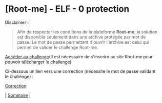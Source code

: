 # [Root-me] - ELF - 0 protection

Disclaimer :
> Afin de respecter les conditions de la plateforme **Root-me**, la solution est disponible seulement dans une archive protégée par mot de passe. Le mot de passe permettant d'ouvrir l'archive est celui qui permet de valider le challenge Root-me.

[Accéder au challenge](https://www.root-me.org/fr/Challenges/Cracking/ELF-0-protection)(Il est nécessaire de s'inscrire au site Root-me pour pouvoir télécharger le challenge)

Ci-dessous un lien vers une correction (nécessite le mot de passe validant le challenge) :

[Correction](root-me_ELF-0_protection-solution.zip)

| [Sommaire](../../../README.md) |